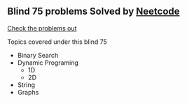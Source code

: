 ## Blind 75 problems Solved by [Neetcode]()
 
[Check the problems out ](https://docs.google.com/spreadsheets/d/1A2PaQKcdwO_lwxz9bAnxXnIQayCouZP6d-ENrBz_NXc/edit#gid=0)

Topics covered under this blind 75
- Binary Search 
- Dynamic Programing
    - 1D 
    - 2D
- String
- Graphs   
